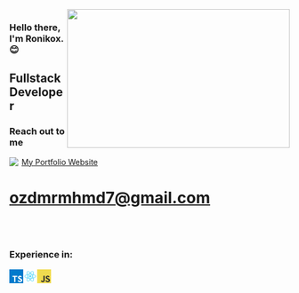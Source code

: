 <img src="https://i.gifer.com/7Aj3.gif" align="right" width="400" height="250">

### Hello there, I'm Ronikox. :blush:

## Fullstack Developer


### Reach out to me

[<text align="left" >My Portfolio Website<text/>][website]
[<img  width="22" src="https://unpkg.com/simple-icons@v4/icons/linkedin.svg" align="left" />][linkedin]

# ozdmrmhmd7@gmail.com

<br />
<br />

### Experience in:

<img align="left"  src="https://raw.githubusercontent.com/github/explore/80688e429a7d4ef2fca1e82350fe8e3517d3494d/topics/typescript/typescript.png" width="25" height="25" />
<img align="left" src="https://raw.githubusercontent.com/github/explore/80688e429a7d4ef2fca1e82350fe8e3517d3494d/topics/react/react.png" width="25" height="25" />
<img align="left" src="https://raw.githubusercontent.com/github/explore/80688e429a7d4ef2fca1e82350fe8e3517d3494d/topics/javascript/javascript.png" width="25" height="25" />

<br />



[website]: https://ronikox.vercel.app/
[linkedin]: https://www.linkedin.com/in/muhammed-%C3%B6zdemir-90980125b/
